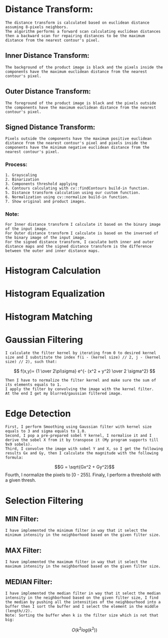 # **Distance Transform:**
    The distance transform is calculated based on euclidean distance assuming 8-pixels neighbors.
    The algorithm performs a forward scan calculating euclidean distances then a backward scan for repairing distances to be the maximum distance from the nearest contour's pixel.

## Inner Distance Transform: 
    The background of the product image is black and the pixels inside the components have the maximum euclidean distance from the nearest contour's pixel.

## Outer Distance Transform:
    The foreground of the product image is black and the pixels outside the components have the maximum euclidean distance from the nearest contour's pixel.

## Signed Distance Transform: 
    Pixels outside the components have the maximum positive euclidean distance from the nearest contour's pixel and pixels inside the components have the minimum negative euclidean distance from the nearest contour's pixel.

### Process:
    1. Grayscaling
    2. Binarization
    3. Components threshold applying
    4. Contours calculating with cv::findContours build-in function.
    5. Distance transform calculation using our custom function.
    6. Normalization using cv::normalize build-in function.
    7. Show original and product images.

### Note:
    For Inner distance transform I calculate it based on the binary image of the input image.
    For Outer distance transform I calculate is based on the inversed of the binary image of the input image.
    For the signed distance transform, I caculate both inner and outer distance maps and the signed distance transform is the difference between the outer and inner distance maps.

# Histogram Calculation
# Histogram Equalization
# Histogram Matching

# Gaussian Filtering 
    I calculate the filter kernel by iterating from 0 to desired kernel size and I substitute the index f(i - (kernel size) // 2, j - (kernel size) // 2), such that:
$$ f(x,y)= {1 \over 2\pi\sigma} e^{- (x^2 + y^2) \over 2 \sigma^2} $$

    Then I have to normalize the filter kernel and make sure the sum of its elements equals to 1.
    I apply the filter by convolving the image with the kernel filter.
    At the end I get my blurred/gaussian filtered image.

# Edge Detection
    First, I perform Smoothing using Gaussian filter with kernel size equals to 3 and sigma equals to 1.0.
    Second, I pop a pre-prepared sobel Y kernel, I normalise it and I derive the sobel X from it by transpose it (My program supports till 9x9 sobels).
    Third, I convolve the image with sobel Y and X, so I get the following results Gx and Gy, then I calculate the magnitude with the following formula:
$$G = \sqrt{Gx^2 + Gy^2}$$
    Fourth, I normalize the pixels to [0 - 255].
    Finaly, I perform a threshold with a given thresh.
# Selection Filtering
## MIN Filter: 
    I have implemented the minimum filter in way that it select the minimum intensity in the neighborhood based on the given filter size.
## MAX Filter:
    I have implemented the maximum filter in way that it select the maximum intensity in the neighborhood based on the given filter size.
## MEDIAN Filter: 
    I have implemented the median filter in way that it select the median intensity in the neighborhood based on the given filter size, I find the median by pushing all the intensities of the neighbourhood into a buffer then I sort the buffer and I select the element in the middle (length//2).
    Note: Sorting the buffer when k is the filter size which is not that big:
 $$O(k^2 log(k^2))$$

